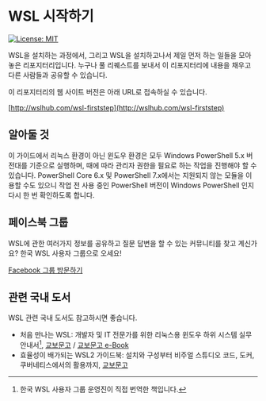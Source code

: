 # WSL 시작하기

[![License: MIT](https://img.shields.io/badge/License-MIT-yellow.svg)](https://opensource.org/licenses/MIT)

WSL을 설치하는 과정에서, 그리고 WSL을 설치하고나서 제일 먼저 하는 일들을 모아놓은 리포지터리입니다. 누구나 풀 리퀘스트를 보내서 이 리포지터리에 내용을 채우고 다른 사람들과 공유할 수 있습니다.

이 리포지터리의 웹 사이트 버전은 아래 URL로 접속하실 수 있습니다.

[http://wslhub.com/wsl-firststep](http://wslhub.com/wsl-firststep)

## 알아둘 것

이 가이드에서 리눅스 환경이 아닌 윈도우 환경은 모두 Windows PowerShell 5.x 버전대를 기준으로 실행하며, 때에 따라 관리자 권한을 필요로 하는 작업을 진행해야 할 수 있습니다. PowerShell Core 6.x 및 PowerShell 7.x에서는 지원되지 않는 모듈을 이용할 수도 있으니 작업 전 사용 중인 PowerShell 버전이 Windows PowerShell 인지 다시 한 번 확인하도록 합니다.

## 페이스북 그룹

WSL에 관한 여러가지 정보를 공유하고 질문 답변을 할 수 있는 커뮤니티를 찾고 계신가요? 한국 WSL 사용자 그룹으로 오세요!

[Facebook 그룹 방문하기](https://www.facebook.com/groups/wslhub/)

## 관련 국내 도서

WSL 관련 국내 도서도 참고하시면 좋습니다.

- 처음 만나는 WSL: 개발자 및 IT 전문가를 위한 리눅스용 윈도우 하위 시스템 실무 안내서[^1], [교보문고](http://www.kyobobook.co.kr/product/detailViewKor.laf?ejkGb=KOR&mallGb=KOR&barcode=9791162245293&orderClick=LAG&Kc=) / [교보문고 e-Book](http://digital.kyobobook.co.kr/digital/ebook/ebookDetail.ink?selectedLargeCategory=001&barcode=4801162245294&orderClick=LAG&Kc=)
- 효율성이 배가되는 WSL2 가이드북: 설치와 구성부터 비주얼 스튜디오 코드, 도커, 쿠버네티스에서의 활용까지, [교보문고](http://www.kyobobook.co.kr/product/detailViewKor.laf?ejkGb=KOR&mallGb=KOR&barcode=9791191600636&orderClick=LAG&Kc=)

[^1]: 한국 WSL 사용자 그룹 운영진이 직접 번역한 책입니다.
